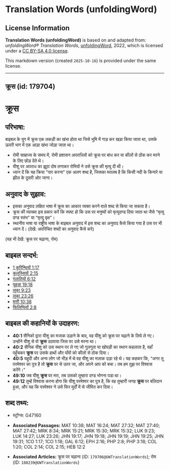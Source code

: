 # Translation Words (unfoldingWord)

## License Information

**Translation Words (unfoldingWord)** is based on and adapted from: _unfoldingWord® Translation Words_, [unfoldingWord](https://unfoldingword.org/utw), 2022, which is licensed under a [CC BY-SA 4.0 license](https://creativecommons.org/licenses/by-sa/4.0/legalcode.en).

This markdown version (created `2025-10-16`) is provided under the same license.



--------------------------------

## क्रूस (id: 179704)

क्रूस
=====

परिभाषा:
--------

बाइबल के युग में क्रूस एक लकड़ी का खंभा होता था जिसे भूमि में गाड़ कर खड़ा किया जाता था, उसके ऊपरी भाग में एक आड़ा खंभा जोड़ा जाता था।

* रोमी साम्राज्य के समय में, रोमी प्रशासन अपराधियों को क्रूस पर बांध कर या कीलों से ठोंक कर मरने के लिए छोड़ देते थे।
* यीशु पर अपराध का झूठा दोष लगाकर रोमियों ने उसे क्रूस की मृत्यु दी थी।
* ध्यान दें कि यह क्रिया "पार करना" एक अलग शब्द है, जिसका मतलब है कि किसी नदी के किनारे या झील के दूसरी ओर जाना।

अनुवाद के सुझाव:
----------------

* इसका अनुवाद लक्षित भाषा में क्रूस का आकार व्यक्त करने वाले शब्द से किया जा सकता है।
* क्रूस की व्याख्या इस प्रकार करें कि स्पष्ट हो कि उस पर मनुष्यों को मृत्युदण्ड दिया जाता था जैसे “मृत्यु दण्ड स्तंभ” या “मृत्यु वृक्ष”।
* स्थानीय भाषा या राष्ट्रीय भाषा के बाइबल अनुवाद में इस शब्द का अनुवाद कैसे किया गया है उस पर भी ध्यान दें। (देखें: अपरिचित शब्दों का अनुवाद कैसे करे)

(यह भी देखें: क्रूस पर चढ़ाना, रोम)

बाइबल सन्दर्भ:
--------------

* [1 कुरिन्थियों 1:17](https://ref.ly/1Cor0:0)
* [कुलुस्सियों 2:15](https://ref.ly/Col2:15)
* [गलातियों 6:12](https://ref.ly/Gal6:12)
* [यूहन्ना 19:18](https://ref.ly/John19:18)
* [लूका 9:23](https://ref.ly/Luke9:23)
* [लूका 23:26](https://ref.ly/Luke23:26)
* [मत्ती 10:38](https://ref.ly/Matt10:38)
* [फिलिप्पियों 2:8](https://ref.ly/Phil2:8)

बाइबल की कहानियों के उदाहरण:
----------------------------

* **40:1** सैनिको द्वारा यीशु का मजाक उड़ाने के बाद, वह यीशु को क्रूस पर चढ़ाने के लिये ले गए। उन्होंने यीशु से वो **क्रूस** उठवाया जिस पर उसे मरना था।
* **40:2** सैनिक यीशु को उस स्थान पर ले गए जो गुलगुता या खोपड़ी का स्थान कहलाता है, वहाँ पहुँचकर **क्रूस** पर उसके हाथों और पाँवों को कीलो से ठोक दिया।
* **40:5** यहूदी और अन्य लोग जो भीड़ में थे वह यीशु का मज़ाक उड़ा रहे थे। यह कहकर कि, “अगर तू परमेश्वर का पुत्र है तो **क्रूस** पर से उतर जा, और अपने आप को बचा। तब हम तुझ पर विश्वास करेंगे।”
* **49:10** जब यीशु **क्रूस** पर मरा, तब उसको तुम्हारा दण्ड भोगना पडा था।
* **49:12** तुम्हें विश्वास करना होगा कि यीशु परमेश्वर का पुत्र है, कि वह तुम्हारी जगह **क्रूस** पर बलिदान हुआ, और यह कि परमेश्वर ने उसे फिर मुर्दों में से जीवित कर दिया।

शब्द तथ्य:
----------

* स्ट्रोंग्स: G47160

* **Associated Passages:** MAT 10:38; MAT 16:24; MAT 27:32; MAT 27:40; MAT 27:42; MRK 8:34; MRK 15:21; MRK 15:30; MRK 15:32; LUK 9:23; LUK 14:27; LUK 23:26; JHN 19:17; JHN 19:18; JHN 19:19; JHN 19:25; JHN 19:31; 1CO 1:17; 1CO 1:18; GAL 6:12; EPH 2:16; PHP 2:8; PHP 3:18; COL 1:20; COL 2:14; COL 2:15; HEB 12:2
* **Associated Articles:** क्रूस पर चढ़ाना (ID: `179706@UWTranslationWords`); रोम (ID: `180239@UWTranslationWords`)

